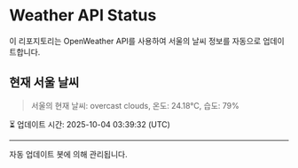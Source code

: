 
# Weather API Status

이 리포지토리는 OpenWeather API를 사용하여 서울의 날씨 정보를 자동으로 업데이트합니다.

## 현재 서울 날씨
> 서울의 현재 날씨: overcast clouds, 온도: 24.18°C, 습도: 79%

⏳ 업데이트 시간: 2025-10-04 03:39:32 (UTC)

---
자동 업데이트 봇에 의해 관리됩니다.
